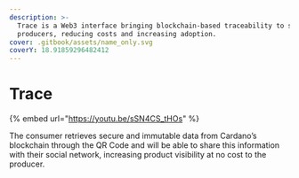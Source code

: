 ```yaml
---
description: >-
  Trace is a Web3 interface bringing blockchain-based traceability to small
  producers, reducing costs and increasing adoption.
cover: .gitbook/assets/name_only.svg
coverY: 18.91859296482412
---
```


# Trace

{% embed url="https://youtu.be/sSN4CS_tHOs" %}

The consumer retrieves secure and immutable data from Cardano’s blockchain through the QR Code and will be able to share this information with their social network, increasing product visibility at no cost to the producer.

